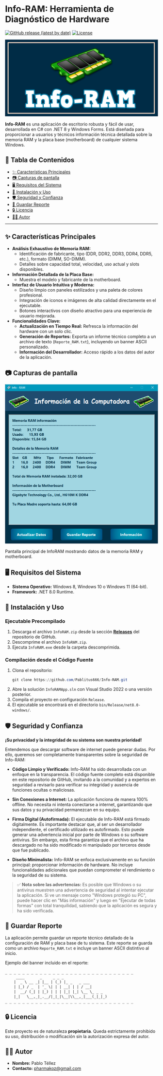 # Info-RAM: Herramienta de Diagnóstico de Hardware

<!-- Badges -->
[![GitHub release (latest by date)](https://img.shields.io/github/v/release/Pablitus666/Info-RAM?style=flat-square)](https://github.com/Pablitus666/Info-RAM/releases)
[![License](https://img.shields.io/badge/License-Proprietary-red.svg?style=flat-square)](LICENSE) <!-- Assuming a LICENSE file will be added or it's just a statement -->

![Social Preview](images/Preview.png)

**Info-RAM** es una aplicación de escritorio robusta y fácil de usar, desarrollada en C# con .NET 8 y Windows Forms. Está diseñada para proporcionar a usuarios y técnicos información técnica detallada sobre la memoria RAM y la placa base (motherboard) de cualquier sistema Windows.

## 📖 Tabla de Contenidos
- [✨ Características Principales](#-características-principales)
- [📷 Capturas de pantalla](#-capturas-de-pantalla)
- [🖥️ Requisitos del Sistema](#-requisitos-del-sistema)
- [🚀 Instalación y Uso](#-instalación-y-uso)
- [🛡️ Seguridad y Confianza](#-seguridad-y-confianza)
- [📝 Guardar Reporte](#-guardar-reporte)
- [🔒 Licencia](#-licencia)
- [👨‍💻 Autor](#-autor)

---

## ✨ Características Principales

*   **Análisis Exhaustivo de Memoria RAM:**
    *   Identificación de fabricante, tipo (DDR, DDR2, DDR3, DDR4, DDR5, etc.), formato (DIMM, SO-DIMM).
    *   Detalles sobre capacidad total, velocidad, uso actual y slots disponibles.
*   **Información Detallada de la Placa Base:**
    *   Muestra el modelo y fabricante de la motherboard.
*   **Interfaz de Usuario Intuitiva y Moderna:**
    *   Diseño limpio con paneles estilizados y una paleta de colores profesional.
    *   Integración de iconos e imágenes de alta calidad directamente en el ejecutable.
    *   Botones interactivos con diseño atractivo para una experiencia de usuario mejorada.
*   **Funcionalidades Clave:**
    *   **Actualización en Tiempo Real:** Refresca la información del hardware con un solo clic.
    *   **Generación de Reportes:** Exporta un informe técnico completo a un archivo de texto (`Reporte_RAM.txt`), incluyendo un banner ASCII personalizado.
    *   **Información del Desarrollador:** Acceso rápido a los datos del autor de la aplicación.

## 📷 Capturas de pantalla

<p align="center">
  <img src="images/screenshot.png" alt="Vista previa de la aplicación" width="600"/>
</p>

Pantalla principal de InfoRAM mostrando datos de la memoria RAM y motherboard.

## 🖥️ Requisitos del Sistema

*   **Sistema Operativo:** Windows 8, Windows 10 o Windows 11 (64-bit).
*   **Framework:** .NET 8.0 Runtime.

## 🚀 Instalación y Uso

### Ejecutable Precompilado

1.  Descarga el archivo `InfoRAM.zip` desde la sección [**Releases**](https://github.com/Pablitus666/Info-RAM/releases) del repositorio de GitHub.
2.  Descomprime el archivo `InfoRAM.zip`.
3.  Ejecuta `InfoRAM.exe` desde la carpeta descomprimida.

### Compilación desde el Código Fuente

1.  Clona el repositorio:
    ```powershell
    git clone https://github.com/Pablitus666/Info-RAM.git
    ```
2.  Abre la solución `InfoRAMApp.sln` con Visual Studio 2022 o una versión posterior.
3.  Compila el proyecto en configuración `Release`.
4.  El ejecutable se encontrará en el directorio `bin/Release/net8.0-windows/`.

## 🛡️ Seguridad y Confianza

**¡Su privacidad y la integridad de su sistema son nuestra prioridad!**

Entendemos que descargar software de internet puede generar dudas. Por ello, queremos ser completamente transparentes sobre la seguridad de Info-RAM:

*   **Código Limpio y Verificado:** Info-RAM ha sido desarrollada con un enfoque en la transparencia. El código fuente completo está disponible en este repositorio de GitHub, invitando a la comunidad y a expertos en seguridad a revisarlo para verificar su integridad y ausencia de funciones ocultas o maliciosas.

*   **Sin Conexiones a Internet:** La aplicación funciona de manera 100% offline. No necesita ni intenta conectarse a internet, garantizando que sus datos y su privacidad permanezcan en su equipo.

*   **Firma Digital (Autofirmada):** El ejecutable de Info-RAM está firmado digitalmente. Es importante destacar que, al ser un desarrollador independiente, el certificado utilizado es autofirmado. Esto puede generar una advertencia inicial por parte de Windows o su software antivirus. Sin embargo, esta firma garantiza que el archivo que ha descargado no ha sido modificado ni manipulado por terceros desde que fue publicado.

*   **Diseño Minimalista:** Info-RAM se enfoca exclusivamente en su función principal: proporcionar información de hardware. No incluye funcionalidades adicionales que puedan comprometer el rendimiento o la seguridad de su sistema.

> ✅ **Nota sobre las advertencias:** Es posible que Windows o su antivirus muestren una advertencia de seguridad al intentar ejecutar la aplicación. Si ve un mensaje como "Windows protegió su PC", puede hacer clic en "Más información" y luego en "Ejecutar de todas formas" con total tranquilidad, sabiendo que la aplicación es segura y ha sido verificada.

## 📝 Guardar Reporte

La aplicación permite guardar un reporte técnico detallado de la configuración de RAM y placa base de tu sistema. Este reporte se guarda como un archivo `Reporte_RAM.txt` e incluye un banner ASCII distintivo al inicio.

Ejemplo del banner incluido en el reporte:

```
_ _ _ _ _ _ _ _ _ _ _ _ _ _ _ _ _ _ _ _ _ _ _ _ _ _ _ _ _ _
	 ____       _     _ _ _
	|  _ \ __ _| |__ | (_) |_ _   _ ___
	| |_) / _  | '_ \| | | __| | | / __|
	|  __/ (_| | |_) | | | |_| |_| \__ \_ _ _
	|_|   \__,_|_.__/|_|_|\__|\\__,_|___(_|_|_)
_ _ _ _ _ _ _ _ _ _ _ _ _ _ _ _ _ _ _ _ _ _ _ _ _ _ _ _ _ _
```

## 🔒 Licencia

Este proyecto es de naturaleza **propietaria**. Queda estrictamente prohibido su uso, distribución o modificación sin la autorización expresa del autor.

## 👨‍💻 Autor

*   **Nombre:** Pablo Téllez
*   **Contacto:** pharmakoz@gmail.com